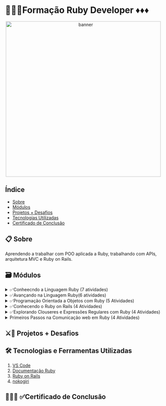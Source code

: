 # 👨🏾‍💻Formação Ruby Developer ♦️♦️♦️
<p align="center">
  <a href="https://web.dio.me/track/formacao-ruby-developer" target="_blank">
    <img align="center" src="https://hermes.dio.me/tracks/d70f8ab8-4a4c-498e-abe3-38694f79fd80.png" alt="banner" width="500"/>
  </a>
</p>

## Índice
- <a href="#sobre">Sobre</a>
- <a href="#modulos">Módulos</a>
- <a href="#projetos">Projetos + Desafios</a>
- <a href="#tecnologias">Tecnologias Utilizadas</a>
- <a href="#certificado">Certificado de Conclusão</a>

<h2 id="sobre">📋 Sobre</h2>
<div>
 <p>Aprendendo a trabalhar com POO aplicada a Ruby, trabalhando com APIs, arquitetura MVC e Ruby on Rails.</p>
 
</di>

<h2 id="modulos">🗃 Módulos</h2>
<details>
  <summary>✅Conheecndo a Linguagem Ruby (7 atividades)</summary>
 
   -  [x] Introdução ao Ruby(1hr)
   -  [x] Conceitos de Ruby(1hrs)
   -  [x] Criando o seu Primeiro Projeto com Ruby(1hr)
   -  [x] Estruturas de Controle em Ruby(2hr)
   -  [x] Desafios Básicos #1 Formação Ruby(1hr)
   -  [x] Criando uma Calculadora com Ruby(1hr)
   -  [x] Materiais Complementares: Conhecendo a Linguagem Ruby(1hr)
  
</details>
<details>
  <summary>✅Avançando na Linguagem Ruby(6 atividades)</summary>

   -  [x] Colações em Ruby(2hrs)
   -  [x] Cálculo com Potência em Ruby(1hr)
   -  [x] Métodos e Gems(1hr)
   -  [x] Criando um Programa para Consulta de CPF com Ruby(1hr)
   -  [x] Desafios Básicos #2 Formação Ruby(1hr)
   -  [x] Materiais complementares: Avançando na Linguagem Ruby(1hr)

</details>
<details>
 <summary>✅Programação Orientada a Objetos com Ruby (5 Atividades)</summary>
         
   -  [x] Introdução à POO em Ruby(2hrs)
   -  [x] Modelando um Domínio de Negódios com Ruby(1hr)
   -  [x] Desafios Intermediários #3 Formação Ruby(1hr)
   -  [x] Criando uma Dinâmica de Mercado com POO em Ruby(1hr)
   -  [x] Materiais Complementares: Programação Orientada a Objetos com Ruby(1hr)

</details>

<details>
 <summary>✅Conhecendo o Ruby on Rails (4 Atividades)</summary>
         
   -  [x] Introdução à Arquitetura MVC(1hr)
   -  [x] Comandos Básicos no Ruby on rails(2hr)
   -  [x] Criando o seu Blog com Ruby on rails(1hr)
   -  [x] Materiais Complementares: Conhecendo o Ruby on Rails(1hr)

</details>

<details>
 <summary>✅Explorando Clouseres e Expressões Regulares com Ruby (4 Atividades)</summary>

   -  [x] Closure(1hr)
   -  [x] Expressões Regulares(1hr)
   -  [x] Qual é o seu Whatsapp?(1hr)
   -  [x] Materiais Complementares: Conceitos Avançados em Ruby
         
</details>

<details>
 <summary>Primeiros Passos na Comunicação web em Ruby (4 Atividades)</summary>

   -  [x] Introdução à Comunicação Web em Ruby(2hrs)
   -  [x] Analisando Páginas HTML em Ruby com a Biblioteca Nokogiri(1hr)
   -  [x] Materiais Complementares: Comunicação em Ruby
   -  [x] Avalie a Formação de Ruby Developer
         
</details>

<h2 id="projetos">⚔🎯 Projetos + Desafios</h2>

<h2 id="tecnologias">🛠 Tecnologias e Ferramentas Utilizadas</h2>

1. <a href="https://code.visualstudio.com/" target="_blank">VS Code</a>
2. <a href="https://ruby-doc.org/" target="_blank">Documentação Ruby</a>
3. <a href="https://rubyonrails.org/" target="_blank">Ruby on Rails</a>
4. <a href="https://nokogiri.org/#reading" target="_blank">nokogiri</a>

<h2 id="certificado">👨🏾‍🎓 ✅Certificado de Conclusão</h2>